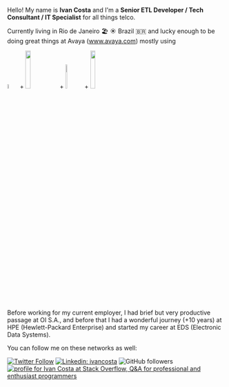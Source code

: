 


Hello! My name is **Ivan Costa** and I'm a **Senior ETL Developer / Tech Consultant / IT Specialist** for all things telco. 

Currently living in Rio de Janeiro 🏖 ☀ Brazil 🇧🇷 and lucky enough to be doing great things at Avaya (www.avaya.com) mostly using
<p float="left">
<img width="5%" src="https://upload.wikimedia.org/wikipedia/en/thumb/3/30/Java_programming_language_logo.svg/300px-Java_programming_language_logo.svg.png">
+ <img width="15%" src="https://upload.wikimedia.org/wikipedia/commons/f/f3/Apache_Spark_logo.svg">
+ <img width="8%" height="12%" src="https://upload.wikimedia.org/wikipedia/commons/2/29/Postgresql_elephant.svg">
+ <img width="15%" src="https://upload.wikimedia.org/wikipedia/commons/4/44/Spring_Framework_Logo_2018.svg">
</p>

Before working for my current employer, I had brief but very productive passage at OI S.A., and before that I had a wonderful journey (+10 years) at HPE (Hewlett-Packard Enterprise) and started my career at EDS (Electronic Data Systems).

You can follow me on these networks as well:

[![Twitter Follow](https://img.shields.io/twitter/follow/ivanocj?label=Follow)](https://twitter.com/intent/follow?screen_name=ivanocj)
[![Linkedin: ivancosta](https://img.shields.io/badge/ivan-linkedin-blue?style=flat-square&logo=Linkedin&logoColor=white&link=https://www.linkedin.com/in/ivancosta/)](https://www.linkedin.com/in/ivancosta/)
![GitHub followers](https://img.shields.io/github/followers/ivanocj?label=Follow&style=social)
<a href="https://stackoverflow.com/users/5483654/ivan-costa"><img src="https://stackoverflow.com/users/flair/5483654.png" alt="profile for Ivan Costa at Stack Overflow, Q&amp;A for professional and enthusiast programmers" title="profile for Ivan Costa at Stack Overflow, Q&amp;A for professional and enthusiast programmers"></a>

